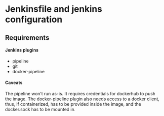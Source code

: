 # Jenkinsfile and jenkins configuration

## Requirements

#### Jenkins plugins
* pipeline
* git
* docker-pipeline

#### Caveats
The pipeline won't run as-is. It requires credentials for dockerhub to push the image. The docker-pipeline plugin also needs access to a docker client, thus, if containerized, has to be provided inside the image, and the docker.sock has to be mounted in.